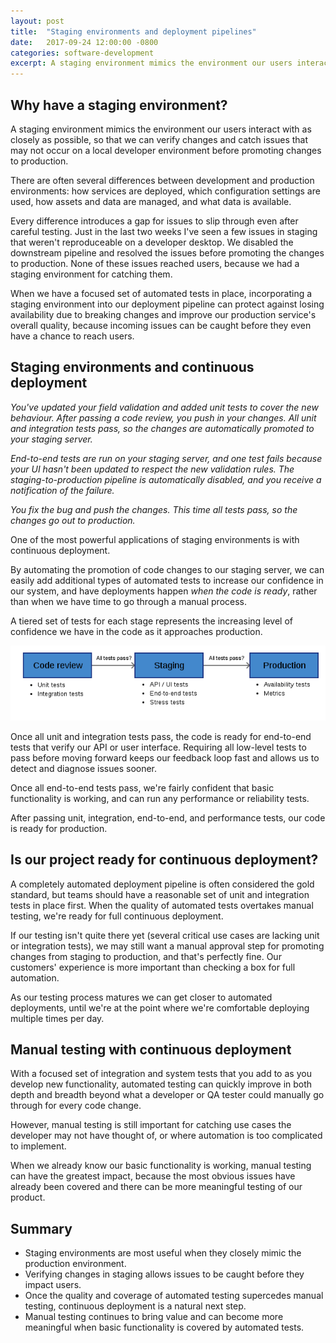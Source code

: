 ```yaml
---
layout: post
title:  "Staging environments and deployment pipelines"
date:   2017-09-24 12:00:00 -0800
categories: software-development
excerpt: A staging environment mimics the environment our users interact with as closely as possible, so that we can verify changes and catch issues that may not occur on a local developer environment before promoting changes to production.
---
```

## Why have a staging environment?

A staging environment mimics the environment our users interact with as closely as possible, so that we can verify changes and catch issues that may not occur on a local developer environment before promoting changes to production.

There are often several differences between development and production environments: how services are deployed, which configuration settings are used, how assets and data are managed, and what data is available.

Every difference introduces a gap for issues to slip through even after careful testing.  Just in the last two weeks I've seen a few issues in staging that weren't reproduceable on a developer desktop.  We disabled the downstream pipeline and resolved the issues before promoting the changes to production.  None of these issues reached users, because we had a staging environment for catching them.

When we have a focused set of automated tests in place, incorporating a staging environment into our deployment pipeline can protect against losing availability due to breaking changes and improve our production service's overall quality, because incoming issues can be caught before they even have a chance to reach users.

## Staging environments and continuous deployment
*You've updated your field validation and added unit tests to cover the new behaviour.  After passing a code review, you push in your changes.  All unit and integration tests pass, so the changes are automatically promoted to your staging server.*

*End-to-end tests are run on your staging server, and one test fails because your UI hasn't been updated to respect the new validation rules.  The staging-to-production pipeline is automatically disabled, and you receive a notification of the failure.*

*You fix the bug and push the changes.  This time all tests pass, so the changes go out to production.*

One of the most powerful applications of staging environments is with continuous deployment.

By automating the promotion of code changes to our staging server, we can easily add additional types of automated tests to increase our confidence in our system, and have deployments happen *when the code is ready*, rather than when we have time to go through a manual process.

A tiered set of tests for each stage represents the increasing level of confidence we have in the code as it approaches production.

![alt text](/images/20170924_simple_deployment_pipeline.png "Example of a simple automated deployment pipeline")

Once all unit and integration tests pass, the code is ready for end-to-end tests that verify our API or user interface.  Requiring all low-level tests to pass before moving forward keeps our feedback loop fast and allows us to detect and diagnose issues sooner.

Once all end-to-end tests pass, we're fairly confident that basic functionality is working, and can run any performance or reliability tests.

After passing unit, integration, end-to-end, and performance tests, our code is ready for production.

## Is our project ready for continuous deployment?

A completely automated deployment pipeline is often considered the gold standard, but teams should have a reasonable set of unit and integration tests in place first.  When the quality of automated tests overtakes manual testing, we're ready for full continuous deployment.

If our testing isn't quite there yet (several critical use cases are lacking unit or integration tests), we may still want a manual approval step for promoting changes from staging to production, and that's perfectly fine.  Our customers' experience is more important than checking a box for full automation.

As our testing process matures we can get closer to automated deployments, until we're at the point where we're comfortable deploying multiple times per day.

## Manual testing with continuous deployment

With a focused set of integration and system tests that you add to as you develop new functionality, automated testing can quickly improve in both depth and breadth beyond what a developer or QA tester could manually go through for every code change.

However, manual testing is still important for catching use cases the developer may not have thought of, or where automation is too complicated to implement.

When we already know our basic functionality is working, manual testing can have the greatest impact, because the most obvious issues have already been covered and there can be more meaningful testing of our product.

## Summary

* Staging environments are most useful when they closely mimic the production environment.
* Verifying changes in staging allows issues to be caught before they impact users.
* Once the quality and coverage of automated testing supercedes manual testing, continuous deployment is a natural next step.
* Manual testing continues to bring value and can become more meaningful when basic functionality is covered by automated tests.
